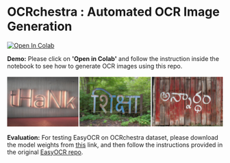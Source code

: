 # OCRchestra : Automated OCR Image Generation
<a target="_blank" href="https://colab.research.google.com/github/VisheshShukla0/OCRchestra/blob/main/OCRchestra.ipynb">
  <img src="https://colab.research.google.com/assets/colab-badge.svg" alt="Open In Colab"/>
</a>
<br>

**Demo:** Please click on **'Open in Colab'** and follow the instruction inside the notebook to see how to generate OCR images using this repo.
<br>
<br>
<img src="https://github.com/VisheshShukla0/OCRchestra/blob/main/assets/banner.png" alt="drawing" width="2000"/>

**Evaluation:** For testing EasyOCR on OCRchestra dataset, please download the model weights from [this](https://drive.google.com/drive/folders/1zpTO2iig6jd2OhssKp7BImCaClE_QHDQ?usp=sharing) link, and then follow the instructions provided in the original [EasyOCR repo](https://github.com/JaidedAI/EasyOCR).
